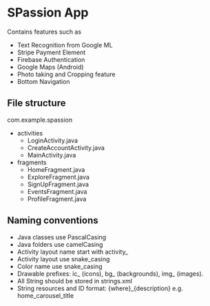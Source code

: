 # SPassion App
Contains features such as
- Text Recognition from Google ML
- Stripe Payment Element
- Firebase Authentication
- Google Maps (Android)
- Photo taking and Cropping feature
- Bottom Navigation

## File structure
com.example.spassion
- activities
  - LoginActivity.java
  - CreateAccountActivity.java
  - MainActivity.java
- fragments
  - HomeFragment.java
  - ExploreFragment.java
  - SignUpFragment.java
  - EventsFragment.java
  - ProfileFragment.java 

## Naming conventions
- Java classes use PascalCasing
- Java folders use camelCasing
- Activity layout name start with activity_
- Activity layout use snake_casing
- Color name use snake_casing
- Drawable prefixes: ic_ (icons), bg_ (backgrounds), img_ (images).
- All String should be stored in strings.xml
- String resources and ID format: {where}_{description} e.g. home_carousel_title
